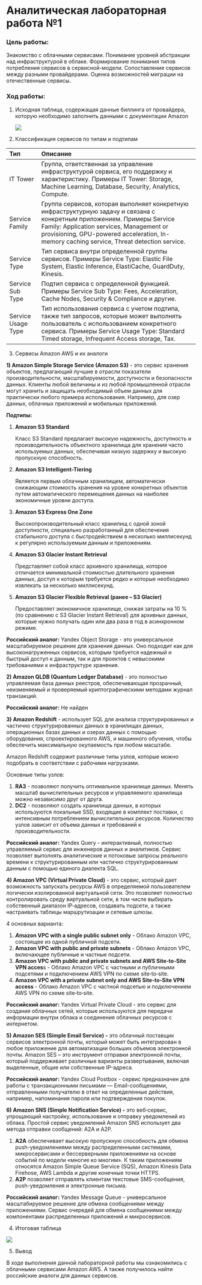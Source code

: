 # Аналитическая лабораторная работа №1
### Цель работы:

Знакомство с облачными сервисами. Понимание уровней абстракции над инфраструктурой в облаке. Формирование понимания типов потребления сервисов в сервисной-модели. Сопоставление сервисов между разными провайдерами. Оценка возможностей миграции на отечественные сервисы.
### Ход работы:
1) Исходная таблица, содержащая данные биллинга от провайдера, которую необходимо заполнить данными с документации Amazon


   ![](TableStart.png)

2) Классификация сервисов по типам и подтипам

|Тип|Описание|
| :- | :- |
|IT Tower|Группа, ответственная за управление инфраструктурой сервиса, его поддержку и характеристику. Примеры IT Tower: Storage, Machine Learning, Database, Security, Analytics, Compute.|
|Service Family|Группа сервисов, которая выполняет конкретную инфраструктурную задачу и связана с конкретным приложением. Примеры Service Family: Application services, Management or provisioning, GPU-powered acceleration, In-memory caching service, Threat detection service.|
|Service Type|Тип сервиса внутри определенной группы сервисов. Примеры Service Type: Elastic File System, Elastic Inference, ElastiCache, GuardDuty, Kinesis.|
|Service Sub Type|Подтип сервиса с определенной функцией. Примеры Service Sub Type: Fees, Acceleration, Cache Nodes, Security & Compliance и другие.|
|Service Usage Type|Тип использования сервиса с учетом подтипа, также тип запросов, которые может выполнять пользователь с использованием конкретного сервиса. Примеры Service Usage Type: Standard Timed storage, Infrequent Access storage, Tax.|

3) Сервисы Amazon AWS и их аналоги

**1) Amazon Simple Storage Service (Amazon S3)** -  это сервис хранения объектов, предлагающий лучшие в отрасли показатели производительности, масштабируемости, доступности и безопасности данных. Клиенты любой величины и из любой промышленной отрасли могут хранить и защищать необходимый объем данных для практически любого примера использования. Например, для озер данных, облачных приложений и мобильных приложений. 

   **Подтипы:** 

1. **Amazon S3 Standard**

   Класс S3 Standard предлагает высокую надежность, доступность и производительность объектного хранилища для хранения часто используемых данных, обеспечивая низкую задержку и высокую пропускную способность.

2. **Amazon S3 Intelligent-Tiering**

   Является первым облачным хранилищем, автоматически снижающим стоимость хранения на уровне конкретных объектов путем автоматического перемещения данных на наиболее экономичные уровни доступа.

3. **Amazon S3 Express One Zone**

   Высокопроизводительный класс хранилищ с одной зоной доступности, специально разработанный для обеспечения стабильного доступа с быстродействием в несколько миллисекунд к регулярно используемым данным и приложениям.

4. **Amazon S3 Glacier Instant Retrieval**

   Представляет собой класс архивного хранилища, которое отличается минимальной стоимостью длительного хранения данных, доступ к которым требуется редко и которые необходимо извлекать за несколько миллисекунд. 

5. **Amazon S3 Glacier Flexible Retrieval (ранее – S3 Glacier)**

   Предоставляет экономичное хранилище, снижая затраты на 10 % (по сравнению с S3 Glacier Instant Retrieval) для архивных данных, которые нужно получать один или два раза в год в асинхронном режиме.


**Российский аналог:** Yandex Object Storage - это универсальное масштабируемое решение для хранения данных. Оно подходит как для высоконагруженных сервисов, которым требуется надежный и быстрый доступ к данным, так и для проектов с невысокими требованиями к инфраструктуре хранения.

**2) Amazon QLDB (Quantum Ledger Database)** -  это полностью управляемая база данных реестров, обеспечивающая прозрачный, неизменяемый и проверяемый криптографическими методами журнал транзакций.

**Российский аналог:** Не найден

**3) Amazon Redshift** - использует SQL для анализа структурированных и частично структурированных данных в хранилищах данных, операционных базах данных и озерах данных с помощью оборудования, спроектированного AWS, и машинного обучения, чтобы обеспечить максимальную окупаемость при любом масштабе.

Amazon Redshift содержит различные типы узлов, которые можно подобрать в соответствии с рабочими нагрузками.

Основные типы узлов:

1. **RA3** -  позволяют получить оптимальное хранилище данных. Менять масштаб вычислительных ресурсов и управляемого хранилища можно независимо друг от друга.
1. **DC2** - позволяют создать хранилища данных, в которых используются локальные SSD, входящие в комплект поставки, с интенсивным потреблением вычислительных ресурсов. Количество узлов зависит от объема данных и требований к производительности.

**Российский аналог:** Yandex Query - интерактивный, полностью управляемый сервис для инженеров данных и аналитиков. Сервис позволяет выполнять аналитические и потоковые запросы реального времени к структурированным или частично структурированным данным с помощью единого диалекта SQL.

**4) Amazon VPC (Virtual Private Cloud)** - это сервис, который дает возможность запускать ресурсы AWS в определяемой пользователем логически изолированной виртуальной сети. Это позволяет полностью контролировать среду виртуальной сети, в том числе выбирать собственный диапазон IP‑адресов, создавать подсети, а также настраивать таблицы маршрутизации и сетевые шлюзы.

4 основных варианта:

1. ***A*mazon VPC with a single public subnet only** - Облако Amazon VPC, состоящее из одной публичной подсети.
1. **Amazon VPC with public and private subnets** - Облако Amazon VPC, включающее публичные и частные подсети. 
1. **Amazon VPC with public and private subnets and AWS Site‑to‑Site VPN acces**s - Облако Amazon VPC с частными и публичными подсетями и подключением AWS VPN по схеме site‑to‑site.
1. **Amazon VPC with a private subnet only and AWS Site‑to‑Site VPN access** - Облако Amazon VPC с частной подсетью и подключением AWS VPN по схеме site‑to‑site.

**Российский аналог:** Yandex Virtual Private Cloud - это сервис для создания облачных сетей, которые используются для передачи информации внутри облака и соединения облачных ресурсов с интернетом.

**5) Amazon SES (Simple Email Service) -**  это облачный поставщик сервисов электронной почты, который может быть интегрирован в любое приложение для автоматизации больших объемов электронной почты.  Amazon SES – это инструмент отправки электронной почты, который поддерживает различные варианты развертывания, включая выделенные, общие или собственные IP-адреса. 

**Российский аналог:**  Yandex Cloud Postbox - сервис предназначен для работы с транзакционными письмами — Email-сообщениями, отправленными получателю в ответ на определенные действия, например, напоминания пароля или подтверждения покупок. 

**6)  Amazon SNS (Simple Notification Service) -** это веб‑сервис, упрощающий настройку, использование и отправку уведомлений из облака. Простой сервис уведомлений Amazon SNS использует два метода отправки сообщений: A2A и A2P.

1. **A2A** обеспечивает высокую пропускную способность для обмена push-уведомлениями между распределенными системами, микросервисами и бессерверными приложениями на основе событий по модели «многие ко многим». К таким приложениям относятся Amazon Simple Queue Service (SQS), Amazon Kinesis Data Firehose, AWS Lambda и другие конечные точки HTTPS. 
2. **A2P** позволяет отправлять клиентам текстовые SMS-сообщения, push-уведомления и электронные письма. 

**Российский аналог:** Yandex Message Queue - универсальное масштабируемое решение для обмена сообщениями между приложениями. Сервис очередей для обмена сообщениями между компонентами распределенных приложений и микросервисов.

4) Итоговая таблица

![](TableEnd.png)

5) Вывод

В ходе выполнения данной лабораторной работы мы ознакомились с облачными сервисами Amazon AWS. А также получилось найти российские аналоги для данных сервисов. 
